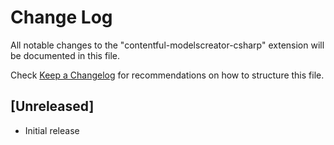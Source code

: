 # Change Log
All notable changes to the "contentful-modelscreator-csharp" extension will be documented in this file.

Check [Keep a Changelog](http://keepachangelog.com/) for recommendations on how to structure this file.

## [Unreleased]
- Initial release